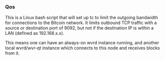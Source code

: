 ### Qos ###

This is a Linux bash script that will set up tc to limit the outgoing bandwidth for connections to the Bitcoin network. It limits outbound TCP traffic with a source or destination port of 9092, but not if the destination IP is within a LAN (defined as 192.168.x.x).

This means one can have an always-on wvrd instance running, and another local wvrd/wvr-qt instance which connects to this node and receives blocks from it.
